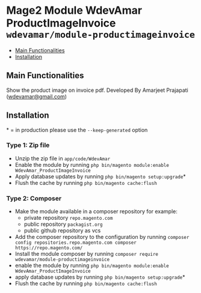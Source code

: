 # Mage2 Module WdevAmar ProductImageInvoice     ``wdevamar/module-productimageinvoice``

 - [Main Functionalities](#markdown-header-main-functionalities)
 - [Installation](#markdown-header-installation)

## Main Functionalities
Show the product image on invoice pdf.
Developed By Amarjeet Prajapati (wdevamar@gmail.com)

## Installation
\* = in production please use the `--keep-generated` option

### Type 1: Zip file

 - Unzip the zip file in `app/code/WdevAmar`
 - Enable the module by running `php bin/magento module:enable WdevAmar_ProductImageInvoice`
 - Apply database updates by running `php bin/magento setup:upgrade`\*
 - Flush the cache by running `php bin/magento cache:flush`

### Type 2: Composer

 - Make the module available in a composer repository for example:
    - private repository `repo.magento.com`
    - public repository `packagist.org`
    - public github repository as vcs
 - Add the composer repository to the configuration by running `composer config repositories.repo.magento.com composer https://repo.magento.com/`
 - Install the module composer by running `composer require wdevamar/module-productimageinvoice`
 - enable the module by running `php bin/magento module:enable WdevAmar_ProductImageInvoice`
 - apply database updates by running `php bin/magento setup:upgrade`\*
 - Flush the cache by running `php bin/magento cache:flush`


